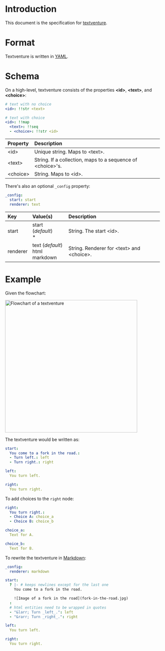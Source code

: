 # Introduction

This document is the specification for [textventure](https://textventure.org).

# Format

Textventure is written in [YAML](http://yaml.org/).

# Schema

On a high-level, textventure consists of the properties **\<id>**, **\<text>**, and **\<choice>**:
```yaml
# text with no choice
<id>: !!str <text>

# text with choice
<id>: !!map
  <text>: !!seq
  - <choice>: !!str <id>
```

| Property | Description |
| :--- | :--- |
| \<id> | Unique string. Maps to \<text>. |
| \<text> | String. If a collection, maps to a sequence of \<choice>'s. |
| \<choice> | String. Maps to \<id>. |

There's also an optional `_config` property:
```yaml
_config:
  start: start
  renderer: text
```

| Key | Value(s) | Description |
| :--- | :--- | :--- |
| start | start (_default_)<br>\* | String. The start \<id>. |
| renderer | text (_default_)<br>html<br>markdown | String. Renderer for \<text> and \<choice>. |

# Example

Given the flowchart:

<!--
https://gist.github.com/remarkablemark/30d3974972e6fc3348fe3c58136e5aaa
-->
<img src="https://textventure.org/assets/2018/2018-08-12-textventure-spec-example-flowchart.svg" alt="Flowchart of a textventure" width="430px">

The textventure would be written as:
```yaml
start:
  You come to a fork in the road.:
  - Turn left.: left
  - Turn right.: right

left:
  You turn left.

right:
  You turn right.
```

To add choices to the `right` node:
```yaml
right:
  You turn right.:
  - Choice A: choice_a
  - Choice B: choice_b

choice_a:
  Text for A.

choice_b:
  Text for B.
```

To rewrite the textventure in [Markdown](https://commonmark.org/):
```yaml
_config:
  renderer: markdown

start:
  ? |- # keeps newlines except for the last one
    You come to a fork in the road.

    ![Image of a fork in the road](fork-in-the-road.jpg)
  :
  # html entities need to be wrapped in quotes
  - "&larr; Turn _left_.": left
  - "&rarr; Turn _right_.": right

left:
  You turn left.

right:
  You turn right.
```
